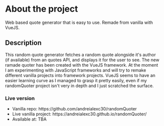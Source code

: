 <h1>About the project</h1>
Web based quote generator that is easy to use. Remade from vanilla with VueJS.
<h2>Description</h2>
This random quote generator fetches a random quote alongside it's author (if available) from an quotes API, and displays it for the user to see. The new ramade quoter has been created with the VueJS framework. At the moment I am experimenting with JavaScript frameworks and will try to remake different vanilla projects into framework projects. VueJS seems to have an easier learning curve as I managed to grasp it pretty easily, even if my randomQuoter project isn't very in depth and I just scratched the surface.

<h3>Live version</h3>
<ul>
  <li>Vanilla repo: https://github.com/andreialexc30/randomQuoter</li>
  <li>Live vanilla project: https://andreialexc30.github.io/randomQuoter/</li>
  <li>Available at: TBA</li>
</ul>


